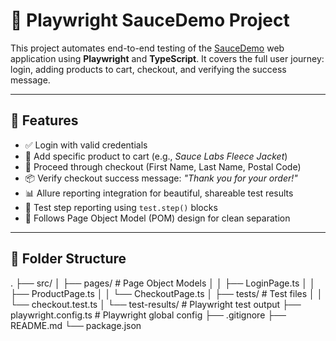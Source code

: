 # 🧪 Playwright SauceDemo Project

This project automates end-to-end testing of the [SauceDemo](https://www.saucedemo.com) web application using **Playwright** and **TypeScript**. It covers the full user journey: login, adding products to cart, checkout, and verifying the success message.

---

## 🚀 Features

- ✅ Login with valid credentials
- 🛒 Add specific product to cart (e.g., *Sauce Labs Fleece Jacket*)
- 🧾 Proceed through checkout (First Name, Last Name, Postal Code)
- 📦 Verify checkout success message: *"Thank you for your order!"*
- 📊 Allure reporting integration for beautiful, shareable test results
- 🔁 Test step reporting using `test.step()` blocks
- 📂 Follows Page Object Model (POM) design for clean separation

---

## 📁 Folder Structure
.
├── src/
│ ├── pages/ # Page Object Models
│ │ ├── LoginPage.ts
│ │ ├── ProductPage.ts
│ │ └── CheckoutPage.ts
│ ├── tests/ # Test files
│ │ └── checkout.test.ts
│ └── test-results/ # Playwright test output
├── playwright.config.ts # Playwright global config
├── .gitignore
├── README.md
└── package.json
